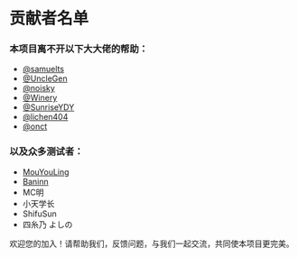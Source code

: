# 贡献者名单

### 本项目离不开以下大大佬的帮助：

 - <a href="https://github.com/samuelts">@samuelts</a>
 - <a href="https://github.com/ygqsgm">@UncleGen</a>
 - <a href="https://github.com/noisky">@noisky</a>
 - <a href="https://github.com/228864718">@Winery</a>
 - <a href="https://github.com/sunriseydy">@SunriseYDY</a>
 - <a href="https://github.com/lichen404">@lichen404</a>
 - <a href="https://github.com/onct">@onct</a>
 
 ### 以及众多测试者：
 
 - <a href="https://github.com/mouyouling">MouYouLing</a> 
 - <a href="https://github.com/Baninn">Baninn</a> 
 - MC明 
 - 小天学长 
 - ShifuSun 
 - 四糸乃 よしの
 
 
欢迎您的加入！请帮助我们，反馈问题，与我们一起交流，共同使本项目更完美。
